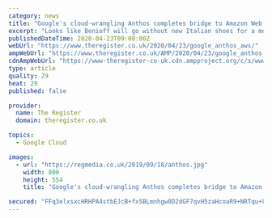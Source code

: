 ```yaml
---
category: news
title: "Google's cloud-wrangling Anthos completes bridge to Amazon Web Services, Azure waits in the wings"
excerpt: "Looks like Benioff will go without new Italian shoes for a month: Details of Salesforce's $5m small biz grant emerge Google's cloud-sitting service Anthos now officially interoperates with AWS, and Azure support is almost there. Jennifer Lin, VP of product management at the Chocolate Factory, broke the news in a blog post, declaring that Google ..."
publishedDateTime: 2020-04-23T09:08:00Z
webUrl: "https://www.theregister.co.uk/2020/04/23/google_anthos_aws/"
ampWebUrl: "https://www.theregister.co.uk/AMP/2020/04/23/google_anthos_aws/"
cdnAmpWebUrl: "https://www-theregister-co-uk.cdn.ampproject.org/c/s/www.theregister.co.uk/AMP/2020/04/23/google_anthos_aws/"
type: article
quality: 29
heat: 29
published: false

provider:
  name: The Register
  domain: theregister.co.uk

topics:
  - Google Cloud

images:
  - url: "https://regmedia.co.uk/2019/09/18/anthos.jpg"
    width: 800
    height: 554
    title: "Google's cloud-wrangling Anthos completes bridge to Amazon Web Services, Azure waits in the wings"

secured: "FFq3elxsxcHRHPA4stbEJcB+fx5BLmnhgw0D2dGF7qvH5zaHcoaR9+NRTqu+896izfrvsQj0x97llPN+d6rfOJ7GnmKGiDh5U5B6CAEd3eUsY7RnyHQlRD9NAoAcUyjYSB2pHpc/u3RNqzjfj4mIXskt7n8kol1K6gAQDYQw/bd3H7Fnpx8MEL1ysoJBfYwZF6CSsrmhP5T+Bk0EwpQ4B2rof5f0vY56Jiq0riljyJG6UmX2vp4SCoW7of9yYsGkwKS6hsNizLj1ZP3fKuc6VfIWqCjnc9/CWCSO/N+6O9mZYVhCOdYIbG2UFutfAfv4;MnNIgYKaW9NskYRQYFw8UQ=="
---
```


